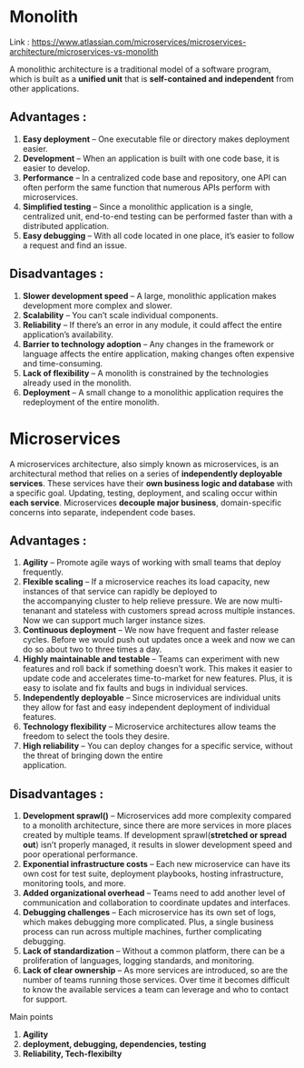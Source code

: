 # Monolith 

Link : https://www.atlassian.com/microservices/microservices-architecture/microservices-vs-monolith

A monolithic architecture is a traditional model of a software program, which is built as a **unified unit** that is 
**self-contained and independent** from other applications.

## Advantages : 
1. **Easy deployment** – One executable file or directory makes deployment easier.
2. **Development** – When an application is built with one code base, it is easier to develop.
3. **Performance** – In a centralized code base and repository, one API can often perform the same function that
   numerous APIs perform with microservices.
3. **Simplified testing** – Since a monolithic application is a single, centralized unit, end-to-end testing can
   be performed faster than with a distributed application. 
4. **Easy debugging** – With all code located in one place, it’s easier to follow a request and find an issue.

## Disadvantages : 
1. **Slower development speed** – A large, monolithic application makes development more complex and slower.
2. **Scalability** – You can’t scale individual components.
3. **Reliability** – If there’s an error in any module, it could affect the entire application’s availability.
4. **Barrier to technology adoption** – Any changes in the framework or language affects the entire application, 
   making changes often expensive and time-consuming.
5. **Lack of flexibility** – A monolith is constrained by the technologies already used in the monolith.
6. **Deployment** – A small change to a monolithic application requires the redeployment of the entire monolith.

# Microservices
A microservices architecture, also simply known as microservices, is an architectural method that relies on a series of 
**independently deployable services**. These services have their **own business logic and database** with a specific goal. 
Updating, testing, deployment, and scaling occur within **each service**. Microservices **decouple major business**,
domain-specific concerns into separate, independent code bases.

## Advantages : 
1. **Agility** – Promote agile ways of working with small teams that deploy frequently.
2. **Flexible scaling** – If a microservice reaches its load capacity, new instances of that service can rapidly be deployed to   
   the accompanying cluster to help relieve pressure. We are now multi-tenanant and stateless with customers spread across 
   multiple instances. Now we can support much larger instance sizes. 
3. **Continuous deployment** – We now have frequent and faster release cycles. Before we would push out updates once a week and 
   now we can do so about two to three times a day. 
4. **Highly maintainable and testable** – Teams can experiment with new features and roll back if something doesn’t work. 
   This makes it easier to update code and accelerates time-to-market for new features. Plus, it is easy to isolate and fix 
   faults and bugs in individual services.
5. **Independently deployable** – Since microservices are individual units they allow for fast and easy independent deployment
   of individual features. 
6. **Technology flexibility** – Microservice architectures allow teams the freedom to select the tools they desire. 
7. **High reliability** – You can deploy changes for a specific service, without the threat of bringing down the entire   
   application.

## Disadvantages :
1. **Development sprawl()** –  Microservices add more complexity compared to a monolith architecture, since there are more 
   services in more places created by multiple teams. If development sprawl(**stretched or spread out**) isn’t properly
   managed, it results in slower development speed and poor operational performance. 
2. **Exponential infrastructure costs** – Each new microservice can have its own cost for test suite, deployment playbooks, 
   hosting infrastructure, monitoring tools, and more.
3. **Added organizational overhead** – Teams need to add another level of communication and collaboration to coordinate
   updates and interfaces. 
4. **Debugging challenges** – Each microservice has its own set of logs, which makes debugging more complicated. Plus, a
   single business process can run across multiple machines, further complicating debugging. 
5. **Lack of standardization** – Without a common platform, there can be a proliferation of languages, logging standards,
  and monitoring. 
6. **Lack of clear ownership** – As more services are introduced, so are the number of teams running those services. Over
   time it becomes difficult to know the available services a team can leverage and who to contact for support.

Main points 
1. **Agility** 
2. **deployment, debugging, dependencies, testing**
2. **Reliability, Tech-flexibilty**
